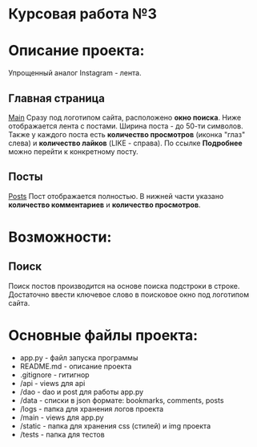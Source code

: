 # Курсовая работа №3

# Описание проекта:
Упрощенный аналог Instagram - лента.

## Главная страница
[Main](http://127.0.0.1:5000/)
Сразу под логотипом сайта, расположено **окно поиска**.
Ниже отображается лента с постами.
Ширина поста - до 50-ти символов.
Также у каждого поста есть **количество просмотров** (иконка "глаз" слева)
и **количество лайков** (LIKE - справа).
По ссылке **Подробнее** можно перейти к конкретному посту.

## Посты
[Posts](http://127.0.0.1:5000/posts/)
Пост отображается полностью.
В нижней части указано **количество комментариев** и **количество просмотров**. 

# Возможности:
## Поиск
Поиск постов производится на основе поиска подстроки в строке.
Достаточно ввести ключевое слово в поисковое окно под логотипом сайта.

# Основные файлы проекта:
- app.py - файл запуска программы
- README.md - описание проекта
- .gitignore - гитигнор
- /api - views для api
- /dao - dao и post для работы app.py
- /data - списки в json формате: bookmarks, comments, posts
- /logs - папка для хранения логов проекта
- /main - views для app.py
- /static - папка для хранения css (стилей) и img проекта
- /tests - папка для тестов


